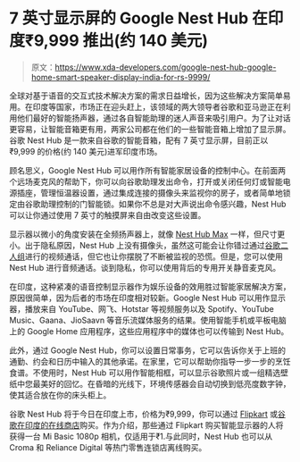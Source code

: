 # 7 英寸显示屏的 Google Nest Hub 在印度₹9,999 推出(约 140 美元)

> 原文：<https://www.xda-developers.com/google-nest-hub-google-home-smart-speaker-display-india-for-rs-9999/>

全球对基于语音的交互式技术解决方案的需求日益增长，因为这些解决方案简单易用。在印度等国家，市场正在迎头赶上，该领域的两大领导者谷歌和亚马逊正在利用他们最好的智能扬声器，通过各自智能助理的迷人声音来吸引用户。为了让对话更容易，让智能音箱更有用，两家公司都在他们的一些智能音箱上增加了显示屏。谷歌 Nest Hub 是一款来自谷歌的智能音箱，配有 7 英寸显示屏，目前正以₹9,999 的价格(约 140 美元)进军印度市场。

顾名思义，Google Nest Hub 可以用作所有智能家居设备的控制中心。在前面两个远场麦克风的帮助下，你可以向谷歌助理发出命令，打开或关闭任何灯或智能电源插座，管理恒温器设置，通过集成连接的摄像头来监视你的房子，或者简单地锁定由谷歌助理控制的门智能锁。如果你不总是对大声说出命令感兴趣，Nest Hub 可以让你通过使用 7 英寸的触摸屏来自由改变这些设置。

显示器以微小的角度安装在全频扬声器上，就像 [Nest Hub Max](https://www.xda-developers.com/google-pixel-3a-xl-nest-hub-max-first-impressions/) 一样，但尺寸更小。出于隐私原因，Nest Hub 上没有摄像头，虽然这可能会让你错过通过[谷歌二人组](https://www.xda-developers.com/hands-on-google-duo-low-light-mode/)进行的视频通话，但它也让你摆脱了不断被监视的恐慌。但是，您可以使用 Nest Hub 进行音频通话。谈到隐私，你可以使用背后的专用开关静音麦克风。

在印度，这种紧凑的语音控制显示器作为娱乐设备的效用胜过智能家居解决方案，原因很简单，因为后者的市场在印度相对较新。Google Nest Hub 可以用作显示器，播放来自 YouTube、网飞、Hotstar 等视频服务以及 Spotify、YouTube Music、Gaana、JioSaavn 等音乐流媒体服务的结果。使用智能手机或平板电脑上的 Google Home 应用程序，这些应用程序中的媒体也可以传输到 Nest Hub。

此外，通过 Google Nest Hub，你可以设置日常事务，它可以告诉你关于上班的通勤、约会和日历中输入的其他承诺。在家里，它可以帮助你指导一步一步的烹饪食谱。不使用时，Nest Hub 可以用作智能相框，可以显示谷歌照片或一组精选壁纸中您最美好的回忆。在昏暗的光线下，环境传感器会自动切换到低亮度数字钟，使其适合放在你的床头柜上。

谷歌 Nest Hub 将于今日在印度上市，价格为₹9,999，你可以通过 [Flipkart](https://www.flipkart.com/google-nest-hub/p/itmfj2z4f3zrxsbh) 或[谷歌在印度的在线商店](https://store.google.com/)购买。作为介绍，那些通过 Flipkart 购买智能显示器的人将获得一台 Mi Basic 1080p 相机，仅适用于₹1.与此同时，Nest Hub 也可以从 Croma 和 Reliance Digital 等热门零售连锁店离线购买。
